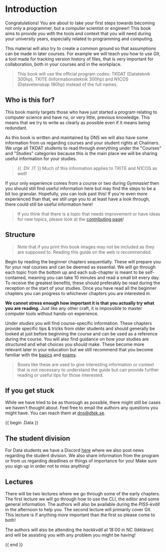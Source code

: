 # Introduction

Congratulations! You are about to take your first steps towards becoming not
only a programmer, but a computer scientist or engineer! This book aims to
provide you with the tools and context that you will need during your
university years, especially related to programming and computing.

This material will also try to create a common ground so that assumptions can
be made in later courses. For example we will teach you how to use _Git_, a
tool made for tracking version history of files, that is very important for
collaboration, both in your courses and in the workplace.

> This book will use the official program codes: TKDAT (Datateknik 300hp),
> TKITE (Informationsteknik 300hp) and N1COS (Datavetenskap 180hp) instead of
> the full names.

## Who is this for?

This book mainly targets those who have just started a program relating to
computer science and have no, or very little, previous knowledge. This means
that we try to write as clearly as possible even if it means being redundant.

As this book is written and maintained by DNS we will also have some
information from us regarding courses and your student rights at Chalmers. We
urge all TKDAT students to read through everything under the "Courses" and
"Studies" categories because this is the main place we will be sharing useful
information for your studies.

> {{ .DV .IT }} Much of this information applies to TKITE and N1COS as well!

If your only experience comes from a course or two during _Gymnasiet_ then you
should still find useful information here but may find the steps to be a bit
too granular. Hopefully, you can look past this! If you're even more
experienced than that, we still urge you to at least have a look through, there
could still be useful information here!

> If you think that there is a topic that needs improvement or have ideas for
> new topics, please look at the [contributing
> page](./contributing.md#request-changes)!

## Structure

> Note that if you print this book images may not be included as they are
> supposed to. Reading this guide on the web is recommended.

Begin by reading the beginner chapters sequentially. These will prepare you for
your real courses and can be deemed as essential. We will go through each topic
from the bottom up and each sub-chapter is meant to be self-contained, meaning
you can take 10 minutes and read a small bit every day. To receive the greatest
benefits, these should preferably be read during the reception or the start of
your studies. Once you have read all the beginner chapters you can progress to
whichever chapters you are interested in.

**We cannot stress enough how important it is that you actually try what you
are reading.** Just like any other craft, it is impossible to master computer
tools without hands-on experience.

Under _studies_ you will find course-specific information. These chapters
provide specific tips & tricks from older students and should generally be
looked at just before beginning the course and can be used as a reference
during the course. You will also find guidance on how your studies are
structured and what choices you should make. These become more relevant later
in your education but we still recommend that you become familiar with the
[basics](./studies/index.md) and [exams](./studies/exams.md).

> Boxes like these are used to give interesting information or context that is
> not necessary to understand the guide but can provide further reading or
> useful tips for those interested.

## If you get stuck

While we have tried to be as thorough as possible, there might still be cases
we haven't thought about. Feel free to email the authors any questions you
might have. You can reach them at [dns@dtek.se](mailto:dns@dtek.se).

{{ begin .Data }}

## The student division

For Data students we have a Discord [here](https://discord.gg/nu3SWDUwHH) where
we also post news regarding the student division. We also share information
from the program or from us regarding deadlines or things of importance for
you! Make sure you sign up in order not to miss anything!

## Lectures

There will be two lectures where we go through some of the early chapters. The
first lecture we will go through how to use the CLI, the editor and some
general information. The authors will also be available during the _PISS-kväll_
in the afternoon to help you. The second lecture will primarily cover Git. This
lecture is if anything _more_ important than the first so please come to both!

The authors will also be attending the _hackkväll_ at 18:00 in NC (Idéläran)
and will be assisting you with any problem you might be having!

{{ end }}
